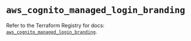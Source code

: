 # `aws_cognito_managed_login_branding`

Refer to the Terraform Registry for docs: [`aws_cognito_managed_login_branding`](https://registry.terraform.io/providers/hashicorp/aws/6.16.0/docs/resources/cognito_managed_login_branding).
